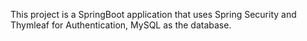 This project is a SpringBoot application that uses Spring Security and Thymleaf for Authentication, MySQL as the database.
